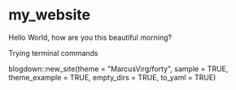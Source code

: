 # my_website

Hello World, how are you this beautiful morning?

Trying terminal commands

  blogdown::new_site(theme = "MarcusVirg/forty",
          sample = TRUE,
          theme_example = TRUE,
          empty_dirs = TRUE,
          to_yaml = TRUE)